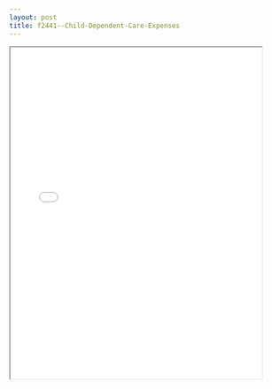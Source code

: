 ```yaml
---
layout: post
title: f2441--Child-Dependent-Care-Expenses
---
```


<div class="pdf-container">
<iframe src="/ea/assets/pdfs/f2441--Child-Dependent-Care-Expenses.pdf" height="600" width="90%" allowFullScreen="true"></iframe>
</div>

